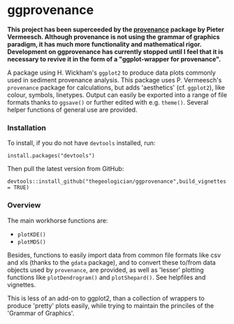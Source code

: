 <!-- README.md is generated from README.Rmd. Please edit that file -->
ggprovenance
============

**This project has been superceeded by the [provenance](https://cran.r-project.org/web/packages/provenance/index.html) package by Pieter Vermeesch. Although provenance is not using the grammar of graphics paradigm, it has much more functionality and mathematical rigor. Development on ggprovenance has currently stopped until I feel that it is necessary to revive it in the form of a "ggplot-wrapper for provenance".**

A package using H. Wickham's `ggplot2` to produce data plots commonly used in sediment provenance analysis. This package uses P. Vermeesch's `provenance` package for calculations, but adds 'aesthetics' (cf. `ggplot2`), like colour, symbols, linetypes. Output can easily be exported into a range of file formats thanks to `ggsave()` or further edited with e.g. `theme()`. Several helper functions of general use are provided.

### Installation

To install, if you do not have `devtools` installed, run:

    install.packages("devtools")

Then pull the latest version from GitHub:

    devtools::install_github("thegeologician/ggprovenance",build_vignettes = TRUE)

### Overview

The main workhorse functions are:

-   `plotKDE()`
-   `plotMDS()`

Besides, functions to easily import data from common file formats like csv and xls (thanks to the `gdata` package), and to convert these to/from data objects used by `provenance`, are provided, as well as 'lesser' plotting functions like `plotDendrogram()` and `plotShepard()`. See helpfiles and vignettes.

This is less of an add-on to ggplot2, than a collection of wrappers to produce 'pretty' plots easily, while trying to maintain the princiles of the 'Grammar of Graphics'.
